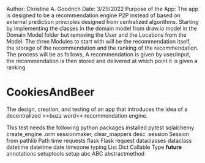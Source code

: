  Author: Christine A. Goodrich
 Date: 3/29/2022
 Purpose of the App: The app is designed to be a recommendation engine P2P instead of based on external prediction principles designed from centralized algorithms. 
 Starting by implementing the classes in the domain model from draw.io model in the Domain Model folder but removing the User and the Locations from the Model. The three Modules to start with will be the recommendation itself, the storage of the recommendation and the ranking of the recommendation. The process will be as follows, A recommendation is given by user/input, the recommendation is then stored and delivered at which point it is given a ranking 


# CookiesAndBeer
The design, creation, and testing of an app that introduces the idea of a decentralized >>buzz word<< recommendation engine. 

This test needs the following python packages installed
pytest
sqlalchemy
     create_engine
     .orm 
        sessionmaker,
        clear_mappers
        desc
       .session
            Session
from pathlib 
     Path
time
requests
flask 
     Flask
     request
dataclasses
     dataclass
 datetime 
     datetime
     date
     timezone
typing 
     List 
     Dict 
     Callable 
     Type
__future__
     annotations
setuptools
     setup
abc 
     ABC
     abstractmethod

